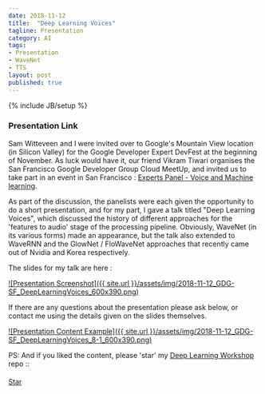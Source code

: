 ```yaml
---
date: 2018-11-12
title:  "Deep Learning Voices"
tagline: Presentation
category: AI
tags:
- Presentation
- WaveNet
- TTS
layout: post
published: true
---
```

{% include JB/setup %}



### Presentation Link

Sam Witteveen and I were invited over to Google's Mountain View location (in Silicon Valley) for the
Google Developer Expert DevFest at the beginning of November.  As luck would have it, 
our friend Vikram Tiwari organises the San Francisco Google Developer Group Cloud MeetUp, and 
invited us to take part in an event in San Francisco : [Experts Panel - Voice and Machine learning](https://www.meetup.com/GDGCloudSF/events/255584299/).

As part of the discussion, the panelists were each given the opportunity to do a short presentation, 
and for my part, I gave a talk titled "Deep Learning Voices", which discussed the 
history of different approaches for the 'features to audio' stage of the processing pipeline.  Obviously, 
WaveNet (in its various forms) made an appearance, but the talk also extended to WaveRNN 
and the GlowNet / FloWaveNet approaches that recently came out of Nvidia and Korea respectively.

The slides for my talk are here :

<a href="http://redcatlabs.com/2018-11-12_GDG-SF_DeepLearningVoices/" target="_blank">
![Presentation Screenshot]({{ site.url }}/assets/img/2018-11-12_GDG-SF_DeepLearningVoices_600x390.png)
</a>

If there are any questions about the presentation please ask below, 
or contact me using the details given on the slides themselves.

<a href="http://redcatlabs.com/2018-11-12_GDG-SF_DeepLearningVoices/#/8/1" target="_blank">
![Presentation Content Example]({{ site.url }}/assets/img/2018-11-12_GDG-SF_DeepLearningVoices_8-1_600x390.png)
</a>

<!--
Also now include :

LPCnet
  https://github.com/mozilla/LPCNet/issues/4


Look at :
  UFANS: U-shaped Fully-Parallel Acoustic Neural Structure For Statistical Parametric Speech Synthesis With 20X Faster
    = https://arxiv.org/abs/1811.12208
  Investigating context features hidden in End-to-End TTS
    = https://arxiv.org/abs/1811.01376
  Exploring Transfer Learning for Low Resource Emotional TTS
    = https://arxiv.org/abs/1901.04276
  Representation Mixing for TTS Synthesis
    = https://arxiv.org/abs/1811.07240
  Attention-Based Models for Speech Recognition  (Has TTS-relevant content, apparently)
    = https://arxiv.org/pdf/1506.07503.pdf

May be good as a base TTS (using WORLD vocoder) for teaching purposes (PyTorch):
  https://r9y9.github.io/nnmnkwii/latest/nnmnkwii_gallery/notebooks/tts/02-Bidirectional-LSTM%20based%20RNNs%20for%20speech%20synthesis%20(en).html


------
https://cloud.google.com/tpu/docs/tensorflow-ops#available_python_apis
https://www.tensorflow.org/api_docs/python/tf/spectral/rfft
https://stackoverflow.com/questions/49616081/use-tensorflow-operation-in-tf-keras-model
https://stackoverflow.com/questions/47860237/how-to-use-tf-operations-in-keras-models
MNIST TPU (public).ipynb
  https://colab.research.google.com/drive/1myF-aXi33KCz8Ff6BY6hWolSxNVagIz5
keras-bert.ipynb  
  https://colab.research.google.com/github/HighCWu/keras-bert-tpu/blob/master/demo/load_model/load_and_predict.ipynb#scrollTo=uA4moo4dpLBr
Signal Processing (contrib)
  https://www.tensorflow.org/api_guides/python/contrib.signal#Computing_spectrograms
------



and think about practical aspects of text-to-descriptors networks :

Tacotron :
  https://github.com/keithito/tacotron          # TF tf.layers
  https://github.com/r9y9/tacotron_pytorch      # PyTorch
Tacotron2 :
  https://github.com/Rayhane-mamah/Tacotron-2   # TF low-level
  https://github.com/NVIDIA/tacotron2           # PyTorch including fp16

DeepVoice
  https://github.com/DeepSwissVoice/DeepVoice   # TF + "native" bindings in C + JS (full website infra?)
DeepVoice2
DeepVoice3
  https://github.com/Kyubyong/deepvoice3        # TF low-level, fairly spartan
  https://github.com/r9y9/deepvoice3_pytorch    # PyTorch, mature

DC-TTS : 
  https://github.com/Kyubyong/dc_tts  # low-level-TF
  https://github.com/tugstugi/pytorch-dc-tts # PyTorch

Mozilla :   
  https://github.com/mozilla/TTS                # Torch-based model inspired by Tacotron 2
  https://github.com/mozilla/TTS#what-is-new-with-tts
  """ What I observe, encoding with f0 tunning by harvest is the best. """
  
Microsoft : 
  1_TTS_Microsoft_TTSwithTransformer_1809.08895.pdf    # 3-6 layer Transformer-based TTS (WaveNet head)
  In our experiment, time consume in a single training step for our model is ∼0.4s, which is 4.25 times faster than that of Tacotron2 (∼1.7s)
     with equal batch size (16 samples per batch). 
  However, since the parameter quantity of our model is almost twice than Tacotron2, 
     it still takes ∼3 days to converge comparing to ∼4.5 days of that for Tacotron2.

------

Adaptation
  https://github.com/Kyubyong/speaker_adapted_tts
  
  
!-->


PS:  And if you liked the content, please 'star' my <a href="https://github.com/mdda/deep-learning-workshop" target="_blank">Deep Learning Workshop</a> repo ::
<!-- From :: https://buttons.github.io/ -->
<!-- Place this tag where you want the button to render. -->
<span style="position:relative;top:5px;">
<a aria-label="Star mdda/deep-learning-workshop on GitHub" data-count-aria-label="# stargazers on GitHub" data-count-api="/repos/mdda/deep-learning-workshop#stargazers_count" data-count-href="/mdda/deep-learning-workshop/stargazers" data-icon="octicon-star" href="https://github.com/mdda/deep-learning-workshop" class="github-button">Star</a>
<!-- Place this tag right after the last button or just before your close body tag. -->
<script async defer id="github-bjs" src="https://buttons.github.io/buttons.js"></script>
</span>

